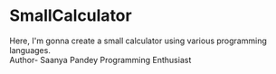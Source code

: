 # SmallCalculator
Here, I'm gonna create a small calculator using various programming languages.
<br>
Author-  Saanya Pandey
Programming Enthusiast


